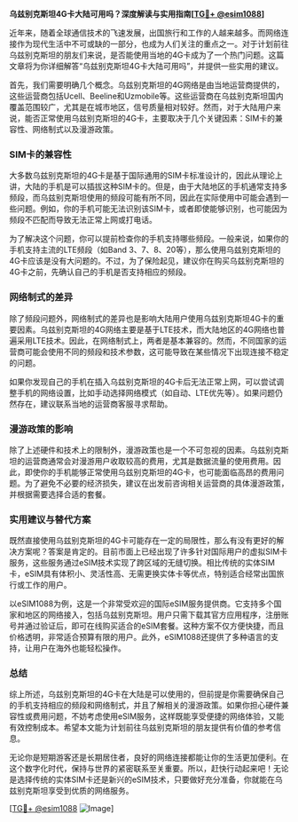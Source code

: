 **乌兹别克斯坦4G卡大陆可用吗？深度解读与实用指南[[TG💪+ @esim1088](https://t.me/s/esim1088)]**

近年来，随着全球通信技术的飞速发展，出国旅行和工作的人越来越多。而网络连接作为现代生活中不可或缺的一部分，也成为人们关注的重点之一。对于计划前往乌兹别克斯坦的朋友们来说，是否能使用当地的4G卡成为了一个热门问题。这篇文章将为你详细解答“乌兹别克斯坦4G卡大陆可用吗”，并提供一些实用的建议。

首先，我们需要明确几个概念。乌兹别克斯坦的4G网络是由当地运营商提供的，这些运营商包括Ucell、Beeline和Uzmobile等。这些运营商在乌兹别克斯坦国内覆盖范围较广，尤其是在城市地区，信号质量相对较好。然而，对于大陆用户来说，能否正常使用乌兹别克斯坦的4G卡，主要取决于几个关键因素：SIM卡的兼容性、网络制式以及漫游政策。

### SIM卡的兼容性

大多数乌兹别克斯坦的4G卡是基于国际通用的SIM卡标准设计的，因此从理论上讲，大陆的手机是可以插拔这种SIM卡的。但是，由于大陆地区的手机通常支持多频段，而乌兹别克斯坦使用的频段可能有所不同，因此在实际使用中可能会遇到一些问题。例如，你的手机可能无法识别该SIM卡，或者即使能够识别，也可能因为频段不匹配而导致无法正常上网或打电话。

为了解决这个问题，你可以提前检查你的手机支持哪些频段。一般来说，如果你的手机支持主流的LTE频段（如Band 3、7、8、20等），那么使用乌兹别克斯坦的4G卡应该是没有大问题的。不过，为了保险起见，建议你在购买乌兹别克斯坦的4G卡之前，先确认自己的手机是否支持相应的频段。

### 网络制式的差异

除了频段问题外，网络制式的差异也是影响大陆用户使用乌兹别克斯坦4G卡的重要因素。乌兹别克斯坦的4G网络主要是基于LTE技术，而大陆地区的4G网络也普遍采用LTE技术。因此，在网络制式上，两者是基本兼容的。然而，不同国家的运营商可能会使用不同的频段和技术参数，这可能导致在某些情况下出现连接不稳定的问题。

如果你发现自己的手机在插入乌兹别克斯坦的4G卡后无法正常上网，可以尝试调整手机的网络设置，比如手动选择网络模式（如自动、LTE优先等）。如果问题仍然存在，建议联系当地的运营商客服寻求帮助。

### 漫游政策的影响

除了上述硬件和技术上的限制外，漫游政策也是一个不可忽视的因素。乌兹别克斯坦的运营商通常会对漫游用户收取较高的费用，尤其是数据流量的使用费用。因此，即使你的手机能够正常使用乌兹别克斯坦的4G卡，也可能面临高昂的费用问题。为了避免不必要的经济损失，建议在出发前咨询相关运营商的具体漫游政策，并根据需要选择合适的套餐。

### 实用建议与替代方案

既然直接使用乌兹别克斯坦的4G卡可能存在一定的局限性，那么有没有更好的解决方案呢？答案是肯定的。目前市面上已经出现了许多针对国际用户的虚拟SIM卡服务，这些服务通过eSIM技术实现了跨区域的无缝切换。相比传统的实体SIM卡，eSIM具有体积小、灵活性高、无需更换实体卡等优点，特别适合经常出国旅行或工作的用户。

以eSIM1088为例，这是一个非常受欢迎的国际eSIM服务提供商。它支持多个国家和地区的网络接入，包括乌兹别克斯坦。用户只需下载其官方应用程序，注册账号并通过验证后，即可在线购买适合的eSIM套餐。这种方案不仅方便快捷，而且价格透明，非常适合预算有限的用户。此外，eSIM1088还提供了多种语言的支持，让用户在海外也能轻松操作。

### 总结

综上所述，乌兹别克斯坦的4G卡在大陆是可以使用的，但前提是你需要确保自己的手机支持相应的频段和网络制式，并且了解相关的漫游政策。如果你担心硬件兼容性或费用问题，不妨考虑使用eSIM服务，这样既能享受便捷的网络体验，又能有效控制成本。希望本文能为计划前往乌兹别克斯坦的朋友提供有价值的参考信息。

无论你是短期游客还是长期居住者，良好的网络连接都能让你的生活更加便利。在这个数字化时代，保持与世界的紧密联系至关重要。所以，赶快行动起来吧！无论是选择传统的实体SIM卡还是新兴的eSIM技术，只要做好充分准备，你就能在乌兹别克斯坦享受到优质的网络服务。

[[TG💪+ @esim1088](https://t.me/s/esim1088) ![Image](https://i.postimg.cc/4NQfJmqS/Snipaste-2025-05-13-00-14-12.png)]